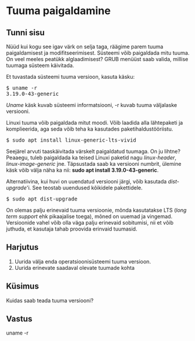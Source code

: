 ﻿# Tuuma paigaldamine

## Tunni sisu

Nüüd kui kogu see igav värk on selja taga, räägime parem tuuma paigaldamisest ja modifitseerimisest. Süsteemi võib paigaldada mitu tuuma. On veel meeles peatükk alglaadimisest? GRUB menüüst saab valida, millise tuumaga süsteem käivitada.

Et tuvastada süsteemi tuuma versioon, kasuta käsku:

<pre>$ uname -r
3.19.0-43-generic</pre>

*Uname* käsk kuvab süsteemi informatsiooni, -r kuvab tuuma väljalaske versiooni.

Linuxi tuuma võib paigaldada mitut moodi. Võib laadida alla lähtepaketi ja komplieerida, aga seda võib teha ka kasutades paketihaldustööriistu.

<pre>$ sudo apt install linux-generic-lts-vivid</pre>

Seejärel arvuti taaskäivitada värskelt paigaldatud tuumaga. On ju lihtne? Peaaegu, tuleb paigaldada ka teised Linuxi paketid nagu *linux-header*, *linux-image-generic* jne. Täpsustada saab ka versiooni numbrit, ülemine käsk võib välja näha ka nii: <b>sudo apt install 3.19.0-43-generic</b>.

Alternatiivina, kui huvi on uuendatud versiooni järgi, võib kasutada *dist-upgrade*'i. See teostab uuendused kõikidele pakettidele.

<pre>$ sudo apt dist-upgrade</pre>

On olemas palju erinevaid tuuma versioonie, mõnda kasutatakse LTS (*long term support* ehk pikaajalise toega), mõned on uuemad ja vingemad. Versioonide vahel võib olla väga palju erinevaid sobitumisi, nii et võib juthuda, et kasutaja tahab proovida erinvaid tuumasid.

## Harjutus

<ol>
<li> Uurida välja enda operatsioonisüsteemi tuuma versioon.</li>
<li> Uurida erinevate saadaval olevate tuumade kohta</li>
</ol>

## Küsimus

Kuidas saab teada tuuma versiooni?

## Vastus
uname -r
